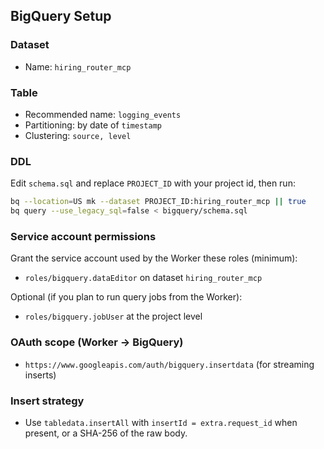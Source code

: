 ## BigQuery Setup

### Dataset
- Name: `hiring_router_mcp`

### Table
- Recommended name: `logging_events`
- Partitioning: by date of `timestamp`
- Clustering: `source, level`

### DDL
Edit `schema.sql` and replace `PROJECT_ID` with your project id, then run:

```bash
bq --location=US mk --dataset PROJECT_ID:hiring_router_mcp || true
bq query --use_legacy_sql=false < bigquery/schema.sql
```

### Service account permissions
Grant the service account used by the Worker these roles (minimum):
- `roles/bigquery.dataEditor` on dataset `hiring_router_mcp`

Optional (if you plan to run query jobs from the Worker):
- `roles/bigquery.jobUser` at the project level

### OAuth scope (Worker → BigQuery)
- `https://www.googleapis.com/auth/bigquery.insertdata` (for streaming inserts)

### Insert strategy
- Use `tabledata.insertAll` with `insertId = extra.request_id` when present, or a SHA-256 of the raw body.


